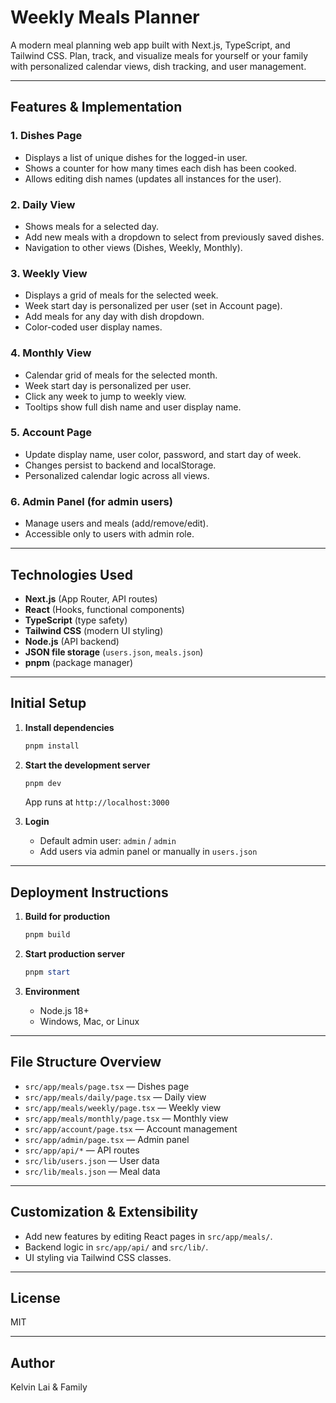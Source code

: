
# Weekly Meals Planner

A modern meal planning web app built with Next.js, TypeScript, and Tailwind CSS. Plan, track, and visualize meals for yourself or your family with personalized calendar views, dish tracking, and user management.

---

## Features & Implementation

### 1. Dishes Page
- Displays a list of unique dishes for the logged-in user.
- Shows a counter for how many times each dish has been cooked.
- Allows editing dish names (updates all instances for the user).

### 2. Daily View
- Shows meals for a selected day.
- Add new meals with a dropdown to select from previously saved dishes.
- Navigation to other views (Dishes, Weekly, Monthly).

### 3. Weekly View
- Displays a grid of meals for the selected week.
- Week start day is personalized per user (set in Account page).
- Add meals for any day with dish dropdown.
- Color-coded user display names.

### 4. Monthly View
- Calendar grid of meals for the selected month.
- Week start day is personalized per user.
- Click any week to jump to weekly view.
- Tooltips show full dish name and user display name.

### 5. Account Page
- Update display name, user color, password, and start day of week.
- Changes persist to backend and localStorage.
- Personalized calendar logic across all views.

### 6. Admin Panel (for admin users)
- Manage users and meals (add/remove/edit).
- Accessible only to users with admin role.

---

## Technologies Used
- **Next.js** (App Router, API routes)
- **React** (Hooks, functional components)
- **TypeScript** (type safety)
- **Tailwind CSS** (modern UI styling)
- **Node.js** (API backend)
- **JSON file storage** (`users.json`, `meals.json`)
- **pnpm** (package manager)

---

## Initial Setup

1. **Install dependencies**
	```powershell
	pnpm install
	```

2. **Start the development server**
	```powershell
	pnpm dev
	```
	App runs at `http://localhost:3000`

3. **Login**
	- Default admin user: `admin` / `admin`
	- Add users via admin panel or manually in `users.json`

---

## Deployment Instructions

1. **Build for production**
	```powershell
	pnpm build
	```

2. **Start production server**
	```powershell
	pnpm start
	```

3. **Environment**
	- Node.js 18+
	- Windows, Mac, or Linux

---

## File Structure Overview

- `src/app/meals/page.tsx` — Dishes page
- `src/app/meals/daily/page.tsx` — Daily view
- `src/app/meals/weekly/page.tsx` — Weekly view
- `src/app/meals/monthly/page.tsx` — Monthly view
- `src/app/account/page.tsx` — Account management
- `src/app/admin/page.tsx` — Admin panel
- `src/app/api/*` — API routes
- `src/lib/users.json` — User data
- `src/lib/meals.json` — Meal data

---

## Customization & Extensibility
- Add new features by editing React pages in `src/app/meals/`.
- Backend logic in `src/app/api/` and `src/lib/`.
- UI styling via Tailwind CSS classes.

---

## License
MIT

---

## Author
Kelvin Lai & Family
